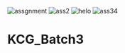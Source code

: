 ![assgnment](https://user-images.githubusercontent.com/78406567/131724085-581a8876-36eb-44db-82ce-716516c1dcf1.jpg)
![ass2](https://user-images.githubusercontent.com/78406567/131724091-48798b13-9431-4558-9b13-a4a0d0a733eb.jpg)
![helo](https://user-images.githubusercontent.com/78406567/131724093-88e92efd-65cd-4366-aff5-ffdad0e413de.jpg)
![ass34](https://user-images.githubusercontent.com/78406567/131724094-2644944d-fe33-4c74-a8ce-cd5f61e51ad8.jpg)
# KCG_Batch3
